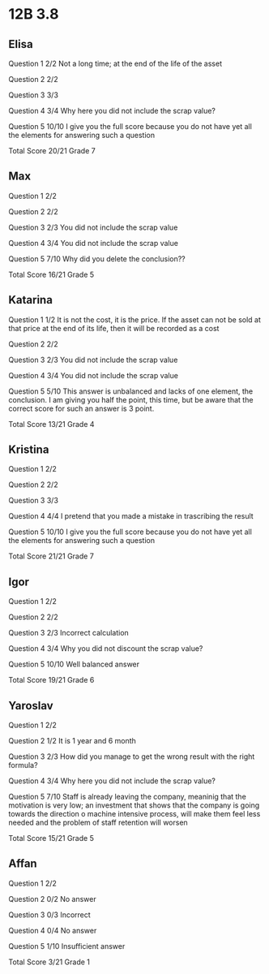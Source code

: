 # 12B 3.8

## Elisa

Question 1      2/2
                Not a long time; at the end of the life of the asset

Question 2      2/2

Question 3      3/3

Question 4      3/4
                Why here you did not include the scrap value?

Question 5      10/10
                I give you the full score because you do not have yet all
                the elements for answering such a question

Total Score     20/21 Grade 7

## Max

Question 1      2/2

Question 2      2/2

Question 3      2/3
                You did not include the scrap value

Question 4      3/4
                You did not include the scrap value

Question 5      7/10
                Why did you delete the conclusion??

Total Score     16/21 Grade 5

## Katarina

Question 1      1/2
                It is not the cost, it is the price.
                If the asset can not be sold at that price at the end
                of its life, then it will be recorded as a cost

Question 2      2/2

Question 3      2/3
                You did not include the scrap value

Question 4      3/4
                You did not include the scrap value

Question 5      5/10
                This answer is unbalanced and lacks of one element, the
                conclusion.
                I am giving you half the point, this time, but be aware 
                that the correct score for such an answer is 3 point.

Total Score     13/21 Grade 4

## Kristina

Question 1      2/2

Question 2      2/2

Question 3      3/3

Question 4      4/4
                I pretend that you made a mistake in trascribing the result

Question 5      10/10
                I give you the full score because you do not have yet all
                the elements for answering such a question

Total Score     21/21 Grade 7

## Igor

Question 1      2/2

Question 2      2/2

Question 3      2/3
                Incorrect calculation

Question 4      3/4
                Why you did not discount the scrap value?

Question 5      10/10
                Well balanced answer

Total Score     19/21 Grade 6

## Yaroslav

Question 1      2/2

Question 2      1/2
                It is 1 year and 6 month

Question 3      2/3
                How did you manage to get the wrong result with the right formula?

Question 4      3/4
                Why here you did not include the scrap value?

Question 5      7/10
                Staff is already leaving the company, meaninig that the motivation
                is very low; an investment that shows that the company is going
                towards the direction o machine intensive process, will make them
                feel less needed and the problem of staff retention will worsen

Total Score     15/21 Grade 5

## Affan

Question 1      2/2

Question 2      0/2
                No answer

Question 3      0/3
                Incorrect

Question 4      0/4
                No answer

Question 5      1/10
                Insufficient answer

Total Score     3/21 Grade 1

